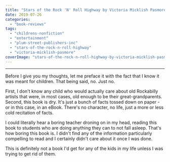 ```yaml
---
title: "Stars of the Rock 'N' Roll Highway by Victoria Micklish Pasmore"
date: 2019-07-26
categories: 
  - "book-reviews"
tags: 
  - "childrens-nonfiction"
  - "entertainment"
  - "plum-street-publishers-inc"
  - "stars-of-the-rock-n-roll-highway"
  - "victoria-micklish-pasmore"
coverImage: "stars-of-the-rock-n-roll-highway-by-victoria-micklish-pasmore.jpg"
---
```


* * *

Before I give you my thoughts, let me preface it with the fact that I know it was meant for children. That being said, no. Just no.

First, I don't know any child who would actually care about old Rockabilly artists that were, in most cases, old enough to be their great-grandparents. Second, this book is dry. It's just a bunch of facts tossed down on paper - or in this case, in an eBook. There's no character, no life, just a more or less cold recitation of facts.

I could literally hear a boring teacher droning on in my head, reading this book to students who are doing anything they can to not fall asleep. That's how boring this book is. I didn't find any of the information particularly compelling to read and I certainly didn't care about it once I was done.

This is definitely not a book I'd get for any of the kids in my life unless I was trying to get rid of them.
